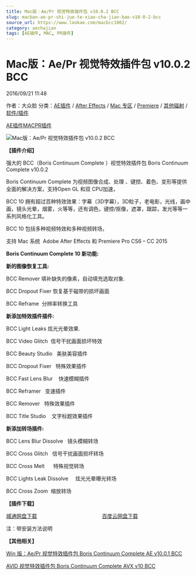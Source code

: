 ```yaml
---
title: Mac版：Ae/Pr 视觉特效插件包 v10.0.2 BCC
slug: macban-ae-pr-shi-jue-te-xiao-cha-jian-bao-v10-0-2-bcc
source_url: https://www.lookae.com/macbcc1002/
category: aechajian
tags: [AE插件, MAC, PR插件]
---
```

# Mac版：Ae/Pr 视觉特效插件包 v10.0.2 BCC

2016/09/21 11:48

作者：大众脸
分类：[AE插件](https://www.lookae.com/after-effects/aechajian/) / [After Effects](https://www.lookae.com/after-effects/) / [Mac 专区](https://www.lookae.com/mac-osx/) / [Premiere](https://www.lookae.com/qitarjcj/premierezy/) / [其他辐射](https://www.lookae.com/others/) / [软件/插件](https://www.lookae.com/qitarjcj/)

[AE插件](https://www.lookae.com/tag/ae%e6%8f%92%e4%bb%b6/)[MAC](https://www.lookae.com/tag/mac/)[PR插件](https://www.lookae.com/tag/pr%e6%8f%92%e4%bb%b6/)

![Mac版：Ae/Pr 视觉特效插件包 v10.0.2 BCC](https://www.lookae.com/wp-content/uploads/2016/03/BCC10.jpg "Mac版：Ae/Pr 视觉特效插件包 v10.0.2 BCC-LookAE.com")

**【插件介绍】**

强大的 BCC（Boris Continuum Complete ）视觉特效插件包 Boris Continuum Complete v10.0.2

Boris Continuum Complete 为视频图像合成、处理 、键控、着色、变形等提供全面的解决方案，支持Open GL 和双 CPU加速，

BCC 10 拥有超过百种特效效果：字幕（3D字幕），3D粒子，老电影，光线，画中画，镜头光晕，烟雾，火等等，还有调色，键控/抠像，遮罩，跟踪，发光等等一系列风格化工具。

BCC 10 包括多种视频特效和多种视频转场，

支持 Mac 系统  Adobe After Effects 和 Premiere Pro CS6 – CC 2015

**Boris Continuum Complete 10 新功能:**

**新的图像恢复工具:**

BCC Remover 填补缺失的像素，自动填充选取对象.

BCC Dropout Fixer 恢复基于磁带的损坏画面

BCC Reframe  分辨率转换工具

**新添加特效插件插件:**

BCC Light Leaks 炫光光晕效果.

BCC Video Glitch  信号干扰画面损坏特效

BCC Beauty Studio   美肤美容插件

BCC Dropout Fixer   特殊效果插件

BCC Fast Lens Blur    快速模糊插件

BCC Reframer   变速插件

BCC Remover   特殊效果插件

BCC Title Studio    文字标题效果插件

**新添加转场插件:**

BCC Lens Blur Dissolve   镜头模糊转场

BCC Cross Glitch   信号干扰画面损坏转场

BCC Cross Melt      特殊视觉转场

BCC Lights Leak Dissolve     炫光光晕曝光转场

BCC Cross Zoom  缩放转场

**【插件下载】**

[城通网盘下载](http://lookae.ctfile.com/fs/kYg156837013)                                             [百度云网盘下载](https://pan.baidu.com/s/1pLvpRXT)

注：带安装方法说明

**【其他相关】**

[Win 版：Ae/Pr 视觉特效插件包 Boris Continuum Complete AE v10.0.1 BCC](https://www.lookae.com/bcc1001/)

[AVID 视觉特效插件包 Boris Continuum Complete AVX v10 BCC](http://page62.400gb.com/file/128904812)
